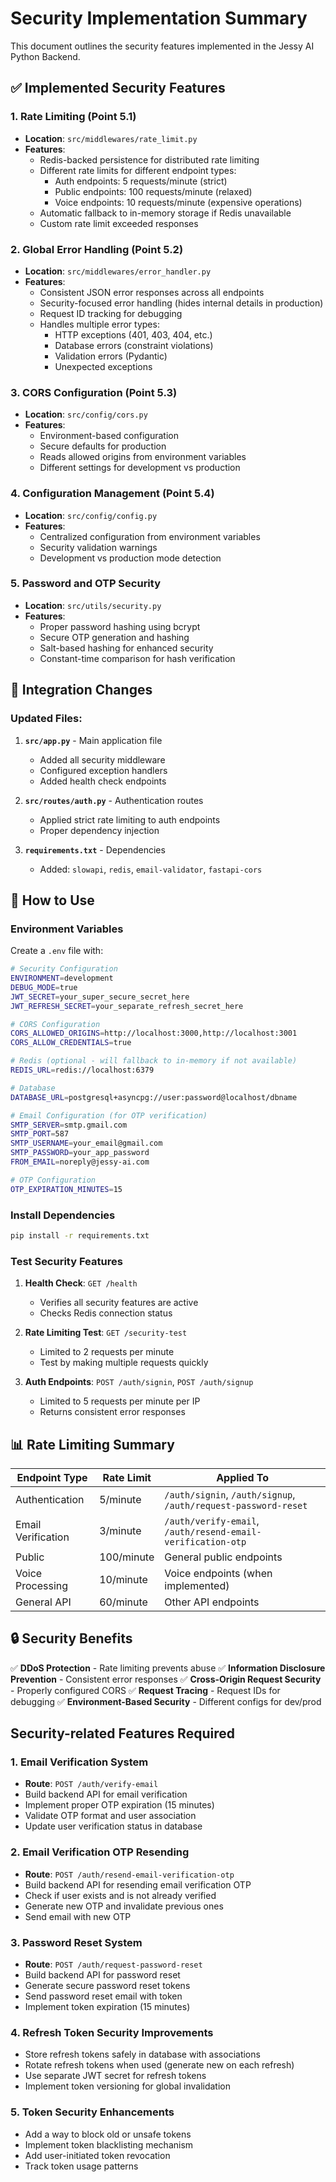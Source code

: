 # Security Implementation Summary

This document outlines the security features implemented in the Jessy AI Python Backend.

## ✅ Implemented Security Features

### 1. Rate Limiting (Point 5.1)
- **Location**: `src/middlewares/rate_limit.py`
- **Features**:
  - Redis-backed persistence for distributed rate limiting
  - Different rate limits for different endpoint types:
    - Auth endpoints: 5 requests/minute (strict)
    - Public endpoints: 100 requests/minute (relaxed)
    - Voice endpoints: 10 requests/minute (expensive operations)
  - Automatic fallback to in-memory storage if Redis unavailable
  - Custom rate limit exceeded responses

### 2. Global Error Handling (Point 5.2)
- **Location**: `src/middlewares/error_handler.py`
- **Features**:
  - Consistent JSON error responses across all endpoints
  - Security-focused error handling (hides internal details in production)
  - Request ID tracking for debugging
  - Handles multiple error types:
    - HTTP exceptions (401, 403, 404, etc.)
    - Database errors (constraint violations)
    - Validation errors (Pydantic)
    - Unexpected exceptions

### 3. CORS Configuration (Point 5.3)
- **Location**: `src/config/cors.py`
- **Features**:
  - Environment-based configuration
  - Secure defaults for production
  - Reads allowed origins from environment variables
  - Different settings for development vs production

### 4. Configuration Management (Point 5.4)
- **Location**: `src/config/config.py`
- **Features**:
  - Centralized configuration from environment variables
  - Security validation warnings
  - Development vs production mode detection

### 5. Password and OTP Security
- **Location**: `src/utils/security.py`
- **Features**:
  - Proper password hashing using bcrypt
  - Secure OTP generation and hashing
  - Salt-based hashing for enhanced security
  - Constant-time comparison for hash verification

## 🔧 Integration Changes

### Updated Files:

1. **`src/app.py`** - Main application file
   - Added all security middleware
   - Configured exception handlers
   - Added health check endpoints

2. **`src/routes/auth.py`** - Authentication routes
   - Applied strict rate limiting to auth endpoints
   - Proper dependency injection

3. **`requirements.txt`** - Dependencies
   - Added: `slowapi`, `redis`, `email-validator`, `fastapi-cors`

## 🚀 How to Use

### Environment Variables
Create a `.env` file with:
```bash
# Security Configuration
ENVIRONMENT=development
DEBUG_MODE=true
JWT_SECRET=your_super_secure_secret_here
JWT_REFRESH_SECRET=your_separate_refresh_secret_here

# CORS Configuration
CORS_ALLOWED_ORIGINS=http://localhost:3000,http://localhost:3001
CORS_ALLOW_CREDENTIALS=true

# Redis (optional - will fallback to in-memory if not available)
REDIS_URL=redis://localhost:6379

# Database
DATABASE_URL=postgresql+asyncpg://user:password@localhost/dbname

# Email Configuration (for OTP verification)
SMTP_SERVER=smtp.gmail.com
SMTP_PORT=587
SMTP_USERNAME=your_email@gmail.com
SMTP_PASSWORD=your_app_password
FROM_EMAIL=noreply@jessy-ai.com

# OTP Configuration
OTP_EXPIRATION_MINUTES=15
```

### Install Dependencies
```bash
pip install -r requirements.txt
```

### Test Security Features

1. **Health Check**: `GET /health`
   - Verifies all security features are active
   - Checks Redis connection status

2. **Rate Limiting Test**: `GET /security-test`
   - Limited to 2 requests per minute
   - Test by making multiple requests quickly

3. **Auth Endpoints**: `POST /auth/signin`, `POST /auth/signup`
   - Limited to 5 requests per minute per IP
   - Returns consistent error responses

## 📊 Rate Limiting Summary

| Endpoint Type | Rate Limit | Applied To |
|---------------|------------|------------|
| Authentication | 5/minute | `/auth/signin`, `/auth/signup`, `/auth/request-password-reset` |
| Email Verification | 3/minute | `/auth/verify-email`, `/auth/resend-email-verification-otp` |
| Public | 100/minute | General public endpoints |
| Voice Processing | 10/minute | Voice endpoints (when implemented) |
| General API | 60/minute | Other API endpoints |

## 🔒 Security Benefits

✅ **DDoS Protection** - Rate limiting prevents abuse
✅ **Information Disclosure Prevention** - Consistent error responses
✅ **Cross-Origin Request Security** - Properly configured CORS
✅ **Request Tracing** - Request IDs for debugging
✅ **Environment-Based Security** - Different configs for dev/prod

## Security-related Features Required 

### 1. Email Verification System
- **Route**: `POST /auth/verify-email`
- Build backend API for email verification
- Implement proper OTP expiration (15 minutes)
- Validate OTP format and user association
- Update user verification status in database

### 2. Email Verification OTP Resending
- **Route**: `POST /auth/resend-email-verification-otp`
- Build backend API for resending email verification OTP
- Check if user exists and is not already verified
- Generate new OTP and invalidate previous ones
- Send email with new OTP

### 3. Password Reset System
- **Route**: `POST /auth/request-password-reset`
- Build backend API for password reset
- Generate secure password reset tokens
- Send password reset email with token
- Implement token expiration (15 minutes)

### 4. Refresh Token Security Improvements
- Store refresh tokens safely in database with associations
- Rotate refresh tokens when used (generate new on each refresh)
- Use separate JWT secret for refresh tokens
- Implement token versioning for global invalidation

### 5. Token Security Enhancements
- Add a way to block old or unsafe tokens
- Implement token blacklisting mechanism
- Add user-initiated token revocation
- Track token usage patterns


